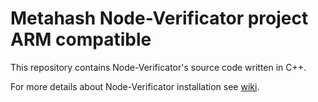 # Metahash Node-Verificator project ARM compatible
This repository contains Node-Verificator's source code written in C++.

For more details about Node-Verificator installation see [wiki](https://github.com/metahashorg/Node-Verificator/wiki).
